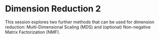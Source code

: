# Dimension Reduction 2
This session explores two further methods that can be used for dimension reduction: Multi-Dimensional Scaling (MDS) and (optional) Non-negative Matrix Factorization (NMF).
